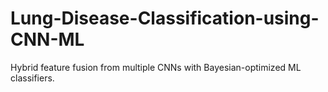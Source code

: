 # Lung-Disease-Classification-using-CNN-ML
Hybrid feature fusion from multiple CNNs with Bayesian-optimized ML classifiers.
